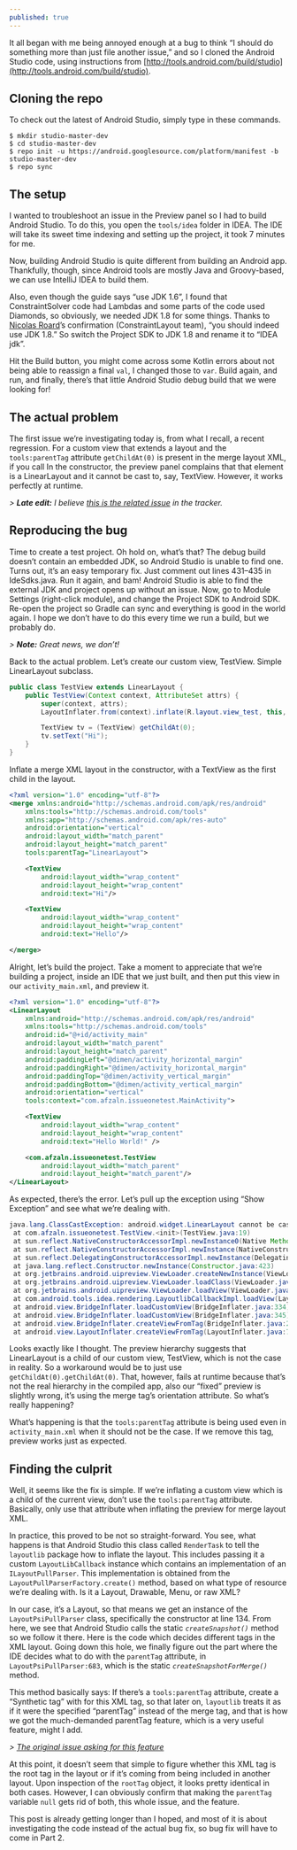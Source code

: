 ```yaml
---
published: true
---
```

It all began with me being annoyed enough at a bug to think “I should do something more than just file another issue,” and so I cloned the Android Studio code, using instructions from [http://tools.android.com/build/studio](http://tools.android.com/build/studio).

## Cloning the repo

To check out the latest of Android Studio, simply type in these commands.

```
$ mkdir studio-master-dev
$ cd studio-master-dev
$ repo init -u https://android.googlesource.com/platform/manifest -b studio-master-dev
$ repo sync
```


## The setup

I wanted to troubleshoot an issue in the Preview panel so I had to build Android Studio. To do this, you open the `tools/idea` folder in IDEA. The IDE will take its sweet time indexing and setting up the project, it took 7 minutes for me.

Now, building Android Studio is quite different from building an Android app. Thankfully, though, since Android tools are mostly Java and Groovy-based, we can use IntelliJ IDEA to build them. 

Also, even though the guide says “use JDK 1.6”, I found that  ConstraintSolver code had Lambdas and some parts of the code used Diamonds, so obviously, we needed JDK 1.8 for some things. Thanks to [Nicolas Roard](https://medium.com/u/c006d5238349)’s  confirmation (ConstraintLayout team), “you should indeed use JDK 1.8.” So switch the Project SDK to JDK 1.8 and rename it to “IDEA jdk”.

Hit the Build button, you might come across some Kotlin errors about not being able to reassign a final `val`, I changed those to `var`. Build  again, and run, and finally, there’s that little Android Studio debug build that we were looking
for!

## The actual problem

The first issue we’re investigating today is, from what I recall, a recent regression. For a custom view that extends a layout and the `tools:parentTag` attribute `getChildAt(0)` is present in the merge layout XML, if you call  In the constructor, the preview panel complains that that element is a LinearLayout and it cannot be cast to, say, TextView. However, it works perfectly at runtime. 

_> **Late edit:** I believe [this is the related issue](https://code.google.com/p/android/issues/detail?id=230604) in the tracker._

## Reproducing the bug

Time to create a test project. Oh hold on, what’s that? The debug build doesn’t contain an embedded JDK, so Android Studio is unable to find one. Turns out, it’s an easy temporary fix. Just comment out lines 431–435 in IdeSdks.java. Run it again, and bam! Android Studio is able to find the external JDK and project opens up without an issue. Now, go to Module Settings (right-click module), and change the Project SDK to Android SDK. Re-open the project so Gradle can sync and everything is good in the world again. I hope we don’t have to do this every time we run a build, but we probably do.

_> **Note:** Great news, we don’t!_

Back to the actual problem. Let’s create our custom view, TestView. Simple LinearLayout subclass.

```java
public class TestView extends LinearLayout {
    public TestView(Context context, AttributeSet attrs) {
        super(context, attrs);
        LayoutInflater.from(context).inflate(R.layout.view_test, this, true);

        TextView tv = (TextView) getChildAt(0);
        tv.setText("Hi");
    }
}
```

Inflate a merge XML layout in the constructor, with a TextView as the first child in the layout. 

```xml
<?xml version="1.0" encoding="utf-8"?>
<merge xmlns:android="http://schemas.android.com/apk/res/android"
    xmlns:tools="http://schemas.android.com/tools"
    xmlns:app="http://schemas.android.com/apk/res-auto"
    android:orientation="vertical"
    android:layout_width="match_parent"
    android:layout_height="match_parent"
    tools:parentTag="LinearLayout">

    <TextView
        android:layout_width="wrap_content"
        android:layout_height="wrap_content"
        android:text="Hi"/>

    <TextView
        android:layout_width="wrap_content"
        android:layout_height="wrap_content"
        android:text="Hello"/>

</merge>
```

Alright, let’s build the project. Take a moment to appreciate that we’re building a project, inside an IDE that we just built, and then put this view in our `activity_main.xml`, and preview it.

```xml
<?xml version="1.0" encoding="utf-8"?>
<LinearLayout
    xmlns:android="http://schemas.android.com/apk/res/android"
    xmlns:tools="http://schemas.android.com/tools"
    android:id="@+id/activity_main"
    android:layout_width="match_parent"
    android:layout_height="match_parent"
    android:paddingLeft="@dimen/activity_horizontal_margin"
    android:paddingRight="@dimen/activity_horizontal_margin"
    android:paddingTop="@dimen/activity_vertical_margin"
    android:paddingBottom="@dimen/activity_vertical_margin"
    android:orientation="vertical"
    tools:context="com.afzaln.issueonetest.MainActivity">

    <TextView
        android:layout_width="wrap_content"
        android:layout_height="wrap_content"
        android:text="Hello World!" />

    <com.afzaln.issueonetest.TestView
        android:layout_width="match_parent"
        android:layout_height="match_parent"/>
</LinearLayout>
```

As expected, there’s the error. Let’s pull up the exception using “Show Exception” and see what we’re dealing with.

```java
java.lang.ClassCastException: android.widget.LinearLayout cannot be cast to android.widget.TextView
 at com.afzaln.issueonetest.TestView.<init>(TestView.java:19)
 at sun.reflect.NativeConstructorAccessorImpl.newInstance0(Native Method)
 at sun.reflect.NativeConstructorAccessorImpl.newInstance(NativeConstructorAccessorImpl.java:62)
 at sun.reflect.DelegatingConstructorAccessorImpl.newInstance(DelegatingConstructorAccessorImpl.java:45)
 at java.lang.reflect.Constructor.newInstance(Constructor.java:423)
 at org.jetbrains.android.uipreview.ViewLoader.createNewInstance(ViewLoader.java:465)
 at org.jetbrains.android.uipreview.ViewLoader.loadClass(ViewLoader.java:172)
 at org.jetbrains.android.uipreview.ViewLoader.loadView(ViewLoader.java:105)
 at com.android.tools.idea.rendering.LayoutlibCallbackImpl.loadView(LayoutlibCallbackImpl.java:186)
 at android.view.BridgeInflater.loadCustomView(BridgeInflater.java:334)
 at android.view.BridgeInflater.loadCustomView(BridgeInflater.java:345)
 at android.view.BridgeInflater.createViewFromTag(BridgeInflater.java:245)
 at android.view.LayoutInflater.createViewFromTag(LayoutInflater.java:727)...
```

Looks exactly like I thought. The preview hierarchy suggests that LinearLayout is a child of our custom view, TestView, which is not the case in reality. So a workaround would be to just use `getChildAt(0).getChildAt(0)`. That, however, fails at runtime because that’s not the real hierarchy in the compiled app, also our “fixed” preview is slightly wrong, it’s using the merge tag’s orientation attribute. So what’s really happening?

What’s happening is that the `tools:parentTag` attribute is being used even in `activity_main.xml` when it should not be the case. If we remove this tag, preview works just as expected.

## Finding the culprit

Well, it seems like the fix is simple. If we’re inflating a custom view which is a child of the current view, don’t use the `tools:parentTag` attribute. Basically, only use that attribute when inflating the preview for merge layout XML.

In practice, this proved to be not so straight-forward. You see, what happens is that Android Studio this class called `RenderTask` to tell the `layoutlib` package how to inflate the
layout. This includes passing it a custom `LayoutLibCallback` instance which contains an implementation of an `ILayoutPullParser`. This implementation is obtained from the `LayoutPullParserFactory.create()` method, based on what type of resource we’re dealing with. Is it a Layout, Drawable, Menu, or raw XML?

In our case, it’s a Layout, so that means we get an instance of the `LayoutPsiPullParser` class, specifically the constructor at line 134. From here, we see that Android Studio calls the static *`createSnapshot()`* method so we follow it there. Here is the code which decides different tags in the XML layout. Going down this hole, we finally figure out the part where the IDE decides what to do with the `parentTag` attribute, in `LayoutPsiPullParser:683`, which is
the static *`createSnapshotForMerge()`* method. 

This method basically says: If there’s a `tools:parentTag` attribute, create a “Synthetic tag” with for this XML tag, so that later on, `layoutlib` treats it as if it were the specified “parentTag” instead of the merge tag, and that is how we got the much-demanded parentTag feature, which is a very useful feature, might I add.

_> [The original issue asking for this feature](https://code.google.com/p/android/issues/detail?id=61652)_

At this point, it doesn’t seem that simple to figure whether this XML tag is the root tag in the layout or if it’s coming from being included in another layout. Upon inspection of the `rootTag` object, it looks pretty identical in both cases.
However, I can obviously confirm that making the `parentTag` variable `null` gets rid of both, this whole issue, and the feature.

This post is already getting longer than I hoped, and most of it is about investigating the code instead of the actual bug fix, so bug fix will have to come in Part 2.
